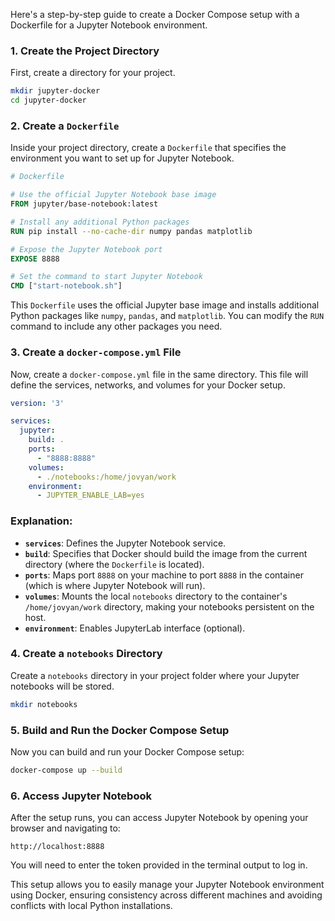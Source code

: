 Here's a step-by-step guide to create a Docker Compose setup with a Dockerfile for a Jupyter Notebook environment.

### 1. **Create the Project Directory**

First, create a directory for your project.

```bash
mkdir jupyter-docker
cd jupyter-docker
```

### 2. **Create a `Dockerfile`**

Inside your project directory, create a `Dockerfile` that specifies the environment you want to set up for Jupyter Notebook.

```Dockerfile
# Dockerfile

# Use the official Jupyter Notebook base image
FROM jupyter/base-notebook:latest

# Install any additional Python packages
RUN pip install --no-cache-dir numpy pandas matplotlib

# Expose the Jupyter Notebook port
EXPOSE 8888

# Set the command to start Jupyter Notebook
CMD ["start-notebook.sh"]
```

This `Dockerfile` uses the official Jupyter base image and installs additional Python packages like `numpy`, `pandas`, and `matplotlib`. You can modify the `RUN` command to include any other packages you need.

### 3. **Create a `docker-compose.yml` File**

Now, create a `docker-compose.yml` file in the same directory. This file will define the services, networks, and volumes for your Docker setup.

```yaml
version: '3'

services:
  jupyter:
    build: .
    ports:
      - "8888:8888"
    volumes:
      - ./notebooks:/home/jovyan/work
    environment:
      - JUPYTER_ENABLE_LAB=yes
```

### Explanation:
- **`services`**: Defines the Jupyter Notebook service.
- **`build`**: Specifies that Docker should build the image from the current directory (where the `Dockerfile` is located).
- **`ports`**: Maps port `8888` on your machine to port `8888` in the container (which is where Jupyter Notebook will run).
- **`volumes`**: Mounts the local `notebooks` directory to the container's `/home/jovyan/work` directory, making your notebooks persistent on the host.
- **`environment`**: Enables JupyterLab interface (optional).

### 4. **Create a `notebooks` Directory**

Create a `notebooks` directory in your project folder where your Jupyter notebooks will be stored.

```bash
mkdir notebooks
```

### 5. **Build and Run the Docker Compose Setup**

Now you can build and run your Docker Compose setup:

```bash
docker-compose up --build
```

### 6. **Access Jupyter Notebook**

After the setup runs, you can access Jupyter Notebook by opening your browser and navigating to:

```
http://localhost:8888
```

You will need to enter the token provided in the terminal output to log in.

This setup allows you to easily manage your Jupyter Notebook environment using Docker, ensuring consistency across different machines and avoiding conflicts with local Python installations.